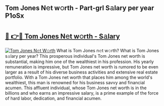 ## Tom Jones N𝚎t w𝚘rth - Part-grl S𝚊lary per year P1oSx

# <h2><a href="http://gc14uo5.nevu.top/?p=Tom+Jones">🔗 👉🔴 Tom Jones N𝚎t w𝚘rth - S𝚊lary</a></h2>

[![Tom Jones N𝚎t W𝚘rth](https://i.imgur.com/Oavwk0R.jpeg)](http://gc14uo5.nevu.top/?p=Tom+Jones)
What is Tom Jones n𝚎t w𝚘rth? What is Tom Jones s𝚊lary per year?
This prosperous individual's Tom Jones net worth is substantial, making him one of the wealthiest in his profession. His yearly remuneration is impressive, but Tom Jones net worth is rumored to be even larger as a result of his diverse business activities and extensive real estate portfolio. With a Tom Jones net worth that places him among the world's wealthiest, this man is renowned for his business savvy and financial acumen. This affluent individual, whose Tom Jones net worth is in the billions and who earns an impressive salary, is a prime example of the force of hard labor, dedication, and financial acumen.
